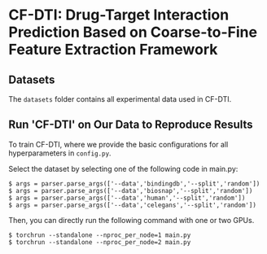 # CF-DTI: Drug-Target Interaction Prediction Based on Coarse-to-Fine Feature Extraction Framework

<div align="left">


</div>



## Datasets
The `datasets` folder contains all experimental data used in CF-DTI.


## Run 'CF-DTI' on Our Data to Reproduce Results

To train CF-DTI, where we provide the basic configurations for all hyperparameters in `config.py`.

Select the dataset by selecting one of the following code in main.py:
```
$ args = parser.parse_args(['--data','bindingdb','--split','random'])
$ args = parser.parse_args(['--data','biosnap','--split','random'])
$ args = parser.parse_args(['--data','human','--split','random'])
$ args = parser.parse_args(['--data','celegans','--split','random'])
```

Then, you can directly run the following command with one or two GPUs. 
```
$ torchrun --standalone --nproc_per_node=1 main.py
$ torchrun --standalone --nproc_per_node=2 main.py
```
